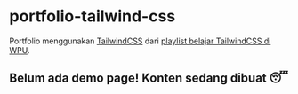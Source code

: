 # portfolio-tailwind-css
Portfolio menggunakan [TailwindCSS](https://tailwindcss.com) dari [playlist belajar TailwindCSS di WPU](https://www.youtube.com/playlist?list=PLFIM0718LjIUHFRMzPJ0wGjx9_NlC5d1h).

## Belum ada demo page! Konten sedang dibuat 😴
